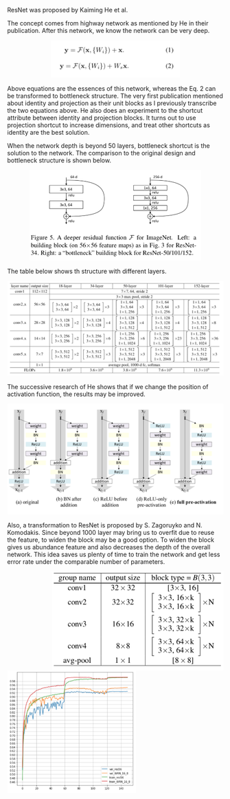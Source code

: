 ResNet was proposed by Kaiming He et al.

The concept comes from highway network as mentioned by He in their publication. After this network, we know the network can be very deep.

<center>
<img src="picture/equations.png" width="300">
</center>

Above equations are the essences of this network, whereas the Eq. 2 can be transformed to bottleneck structure. The very first publication mentioned about identity and projection as their unit blocks as I previously transcribe the two equations above. He also does an experiment to the shortcut attribute between identity and projection blocks. It turns out to use projection shortcut to increase dimensions, and treat other shortcuts as identity are the best solution.

When the network depth is beyond 50 layers, bottleneck shortcut is the solution to the network. The comparison to the original design and bottleneck structure is shown below.

<center>
<img src="picture/bottleneck.png" width="400">
</center>

The table below shows th structure with different layers.
<center><img src="picture/resnet.png" width="600"></center>

The successive research of He shows that if we change the position of activation function, the results may be improved.

<center>
<img src="picture/resnet_v2.png" width="700">
</center>

Also, a transformation to ResNet is proposed by S. Zagoruyko and N. Komodakis. Since beyond 1000 layer may bring us to overfit due to reuse the feature, to widen the block may be a good option. To widen the block gives us abundance feature and also decreases the depth of the overall network. This idea saves us plenty of time to train the network and get less error rate under the comparable number of parameters.


<img src="picture/WRN.png" width="400" style="float: right">
<img src="picture/accy.png" width="300" style="float: left">
